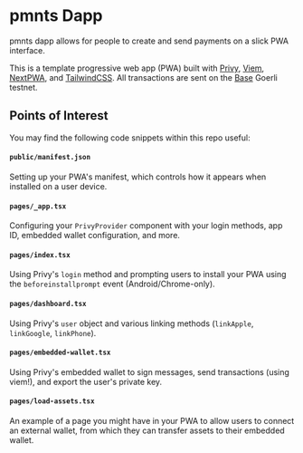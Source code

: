 # pmnts Dapp

pmnts dapp allows for people to create and send payments on a slick PWA interface.

This is a template progressive web app (PWA) built with [Privy](https://www.privy.io/), [Viem](https://viem.sh/), [NextPWA](https://www.npmjs.com/package/next-pwa), and [TailwindCSS](https://tailwindcss.com/). All transactions are sent on the [Base](https://base.org/) Goerli testnet.

## Points of Interest

You may find the following code snippets within this repo useful:

#### `public/manifest.json`

Setting up your PWA's manifest, which controls how it appears when installed on a user device.

#### `pages/_app.tsx`

Configuring your `PrivyProvider` component with your login methods, app ID, embedded wallet configuration, and more.

#### `pages/index.tsx`

Using Privy's `login` method and prompting users to install your PWA using the `beforeinstallprompt` event (Android/Chrome-only).

#### `pages/dashboard.tsx`

Using Privy's `user` object and various linking methods (`linkApple`, `linkGoogle`, `linkPhone`).

#### `pages/embedded-wallet.tsx`

Using Privy's embedded wallet to sign messages, send transactions (using viem!), and export the user's private key.

#### `pages/load-assets.tsx`

An example of a page you might have in your PWA to allow users to connect an external wallet, from which they can transfer assets to their embedded wallet.
